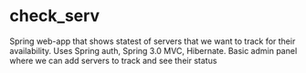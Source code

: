 # check_serv
Spring web-app that shows statest of servers that we want to track for their availability.
Uses Spring auth, Spring 3.0 MVC, Hibernate. Basic admin panel where we can add servers to track and see their status
